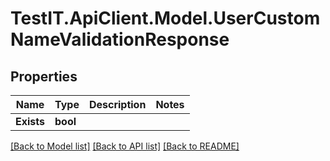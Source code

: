 # TestIT.ApiClient.Model.UserCustomNameValidationResponse

## Properties

Name | Type | Description | Notes
------------ | ------------- | ------------- | -------------
**Exists** | **bool** |  | 

[[Back to Model list]](../README.md#documentation-for-models) [[Back to API list]](../README.md#documentation-for-api-endpoints) [[Back to README]](../README.md)

